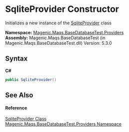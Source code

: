 # SqliteProvider Constructor 
 

Initializes a new instance of the <a href="MAQS_5/DataBase_AUTOGENERATED/SqliteProvider_Class">SqliteProvider</a> class

**Namespace:**&nbsp;<a href="MAQS_5/DataBase_AUTOGENERATED/Magenic-Maqs-BaseDatabaseTest-Providers_Namespace">Magenic.Maqs.BaseDatabaseTest.Providers</a><br />**Assembly:**&nbsp;Magenic.Maqs.BaseDatabaseTest (in Magenic.Maqs.BaseDatabaseTest.dll) Version: 5.3.0

## Syntax

**C#**<br />
``` C#
public SqliteProvider()
```


## See Also


#### Reference
<a href="MAQS_5/DataBase_AUTOGENERATED/SqliteProvider_Class">SqliteProvider Class</a><br /><a href="MAQS_5/DataBase_AUTOGENERATED/Magenic-Maqs-BaseDatabaseTest-Providers_Namespace">Magenic.Maqs.BaseDatabaseTest.Providers Namespace</a><br />